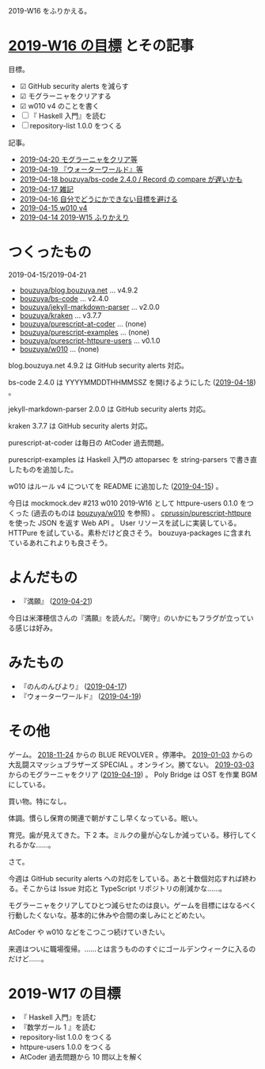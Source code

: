 2019-W16 をふりかえる。

# [2019-W16 の目標][2019-04-14] とその記事

目標。

- ☑ GitHub security alerts を減らす
- ☑ モグラーニャをクリアする
- ☑ w010 v4 のことを書く
- ☐ 『 Haskell 入門』を読む
- ☐ repository-list 1.0.0 をつくる

記事。

- [2019-04-20 モグラーニャをクリア等][2019-04-20]
- [2019-04-19 『ウォーターワールド』等][2019-04-19]
- [2019-04-18 bouzuya/bs-code 2.4.0 / Record の compare が遅いかも][2019-04-18]
- [2019-04-17 雑記][2019-04-17]
- [2019-04-16 自分でどうにかできない目標を避ける][2019-04-16]
- [2019-04-15 w010 v4][2019-04-15]
- [2019-04-14 2019-W15 ふりかえり][2019-04-14]

# つくったもの

2019-04-15/2019-04-21

- [bouzuya/blog.bouzuya.net][] ... v4.9.2
- [bouzuya/bs-code][] ... v2.4.0
- [bouzuya/jekyll-markdown-parser][] ... v2.0.0
- [bouzuya/kraken][] ... v3.7.7
- [bouzuya/purescript-at-coder][] ... (none)
- [bouzuya/purescript-examples][] ... (none)
- [bouzuya/purescript-httpure-users][] ... v0.1.0
- [bouzuya/w010][] ... (none)

blog.bouzuya.net 4.9.2 は GitHub security alerts 対応。

bs-code 2.4.0 は YYYYMMDDTHHMMSSZ を開けるようにした ([2019-04-18][]) 。

jekyll-markdown-parser 2.0.0 は GitHub security alerts 対応。

kraken 3.7.7 は GitHub security alerts 対応。

purescript-at-coder は毎日の AtCoder 過去問題。

purescript-examples は Haskell 入門の attoparsec を string-parsers で書き直したものを追加した。

w010 はルール v4 についてを README に追加した ([2019-04-15][]) 。

今日は mockmock.dev #213 w010 2019-W16 として httpure-users 0.1.0 をつくった (過去のものは [bouzuya/w010][] を参照) 。 [cprussin/purescript-httpure][] を使った JSON を返す Web API 。 User リソースを試しに実装している。 HTTPure を試している。素朴だけど良さそう。 bouzuya-packages に含まれているあれこれよりも良さそう。

# よんだもの

- 『満願』 ([2019-04-21][])

今日は米澤穂信さんの『満願』を読んだ。『関守』のいかにもフラグが立っている感じは好み。

# みたもの

- 『のんのんびより』 ([2019-04-17][])
- 『ウォーターワールド』 ([2019-04-19][])

# その他

ゲーム。 [2018-11-24][] からの BLUE REVOLVER 。停滞中。 [2019-01-03][] からの大乱闘スマッシュブラザーズ SPECIAL 。オンライン。勝てない。 [2019-03-03][] からのモグラーニャをクリア ([2019-04-19][]) 。 Poly Bridge は OST を作業 BGM にしている。

買い物。特になし。

体調。慣らし保育の関連で朝がすこし早くなっている。眠い。

育児。歯が見えてきた。下 2 本。ミルクの量が心なしか減っている。移行してくれるかな……。

さて。

今週は GitHub security alerts への対応をしている。あと十数個対応すれば終わる。そこからは Issue 対応と TypeScript リポジトリの削減かな……。

モグラーニャをクリアしてひとつ減らせたのは良い。ゲームを目標にはなるべく行動したくないな。基本的に休みや合間の楽しみにとどめたい。

AtCoder や w010 などをこつこつ続けていきたい。

来週はついに職場復帰。……とは言うもののすぐにゴールデンウィークに入るのだけど……。

# 2019-W17 の目標

- 『 Haskell 入門』を読む
- 『数学ガール 1 』を読む
- repository-list 1.0.0 をつくる
- httpure-users 1.0.0 をつくる
- AtCoder 過去問題から 10 問以上を解く

[2018-11-24]: https://blog.bouzuya.net/2018/11/24/
[2019-01-03]: https://blog.bouzuya.net/2019/01/03/
[2019-03-03]: https://blog.bouzuya.net/2019/03/03/
[2019-04-14]: https://blog.bouzuya.net/2019/04/14/
[2019-04-15]: https://blog.bouzuya.net/2019/04/15/
[2019-04-16]: https://blog.bouzuya.net/2019/04/16/
[2019-04-17]: https://blog.bouzuya.net/2019/04/17/
[2019-04-18]: https://blog.bouzuya.net/2019/04/18/
[2019-04-19]: https://blog.bouzuya.net/2019/04/19/
[2019-04-20]: https://blog.bouzuya.net/2019/04/20/
[2019-04-21]: https://blog.bouzuya.net/2019/04/21/
[bouzuya/blog.bouzuya.net]: https://github.com/bouzuya/blog.bouzuya.net
[bouzuya/bs-code]: https://github.com/bouzuya/bs-code
[bouzuya/jekyll-markdown-parser]: https://github.com/bouzuya/jekyll-markdown-parser
[bouzuya/kraken]: https://github.com/bouzuya/kraken
[bouzuya/purescript-at-coder]: https://github.com/bouzuya/purescript-at-coder
[bouzuya/purescript-examples]: https://github.com/bouzuya/purescript-examples
[bouzuya/purescript-httpure-users]: https://github.com/bouzuya/purescript-httpure-users
[bouzuya/w010]: https://github.com/bouzuya/w010
[cprussin/purescript-httpure]: https://github.com/cprussin/purescript-httpure
